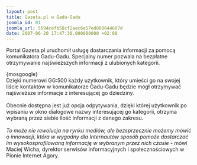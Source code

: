 ```yaml
---
layout: post
title: Gazeta.pl w Gadu-Gadu
joomla_id: 81
joomla_url: 5694cefb58cf2aec6e57ed808644607d
date: 2007-06-20 17:47:30.000000000 +02:00
---
```

Portal Gazeta.pl uruchomił usługę dostarczania informacji za pomocą komunikatora Gadu-Gadu. Specjalny numer pozwala na bezpłatne otrzymywanie najświeższych informacji z ulubionych kategorii.<p>{mosgoogle}<br />Dzięki numerowi GG:500 każdy użytkownik, kt&oacute;ry umieści go na swojej liście kontakt&oacute;w w komunikatorze Gadu-Gadu będzie m&oacute;gł otrzymywać najświeższe informacje z interesującej go dziedziny. <br /> <br /> Obecnie dostępna jest już opcja odpytywania, dzięki kt&oacute;rej użytkownik po wpisaniu w okno dialogowe nazwy interesującej go kategorii, otrzyma wybraną przez siebie ilość informacji z danego zakresu. <br /> <br /><em>To może nie rewolucja na rynku medi&oacute;w, ale bezsprzecznie możemy m&oacute;wić o innowacji, kt&oacute;ra w wygodny dla Internaut&oacute;w spos&oacute;b pomoże dostarczać im wysokosprofilowaną informację w wybranym przez nich czasie</em> - m&oacute;wi Maciej Wicha, dyrektor serwis&oacute;w informacyjnych i społecznościowych w Pionie Internet Agory.</p>
